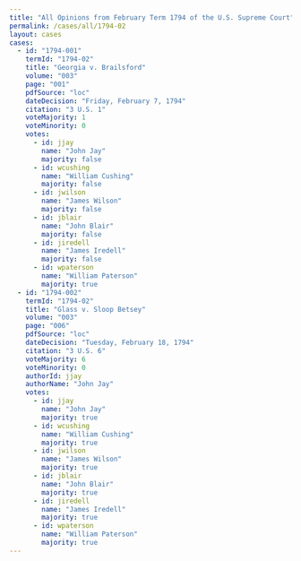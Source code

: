 ```yaml
---
title: "All Opinions from February Term 1794 of the U.S. Supreme Court"
permalink: /cases/all/1794-02
layout: cases
cases:
  - id: "1794-001"
    termId: "1794-02"
    title: "Georgia v. Brailsford"
    volume: "003"
    page: "001"
    pdfSource: "loc"
    dateDecision: "Friday, February 7, 1794"
    citation: "3 U.S. 1"
    voteMajority: 1
    voteMinority: 0
    votes:
      - id: jjay
        name: "John Jay"
        majority: false
      - id: wcushing
        name: "William Cushing"
        majority: false
      - id: jwilson
        name: "James Wilson"
        majority: false
      - id: jblair
        name: "John Blair"
        majority: false
      - id: jiredell
        name: "James Iredell"
        majority: false
      - id: wpaterson
        name: "William Paterson"
        majority: true
  - id: "1794-002"
    termId: "1794-02"
    title: "Glass v. Sloop Betsey"
    volume: "003"
    page: "006"
    pdfSource: "loc"
    dateDecision: "Tuesday, February 18, 1794"
    citation: "3 U.S. 6"
    voteMajority: 6
    voteMinority: 0
    authorId: jjay
    authorName: "John Jay"
    votes:
      - id: jjay
        name: "John Jay"
        majority: true
      - id: wcushing
        name: "William Cushing"
        majority: true
      - id: jwilson
        name: "James Wilson"
        majority: true
      - id: jblair
        name: "John Blair"
        majority: true
      - id: jiredell
        name: "James Iredell"
        majority: true
      - id: wpaterson
        name: "William Paterson"
        majority: true
---
```

